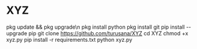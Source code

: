 # XYZ

pkg update && pkg upgrade\n
pkg install python
pkg install git
pip install --upgrade pip
git clone https://github.com/turusana/XYZ
cd XYZ
chmod +x xyz.py
pip install -r requirements.txt
python xyz.py
